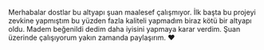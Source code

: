 Merhabalar dostlar bu altyapı şuan maalesef çalışmıyor. İlk başta bu projeyi zevkine yapmıştım bu yüzden fazla kaliteli yapmadım biraz kötü bir altyapı oldu. Madem beğenildi dedim daha iyisini yapmaya karar verdim. Şuan üzerinde çalışıyorum yakın zamanda paylaşırım. ♥️

